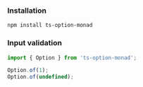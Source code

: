 ### Installation

```
npm install ts-option-monad
```

### Input validation

```ts
import { Option } from 'ts-option-monad';

Option.of(1);
Option.of(undefined);
```
